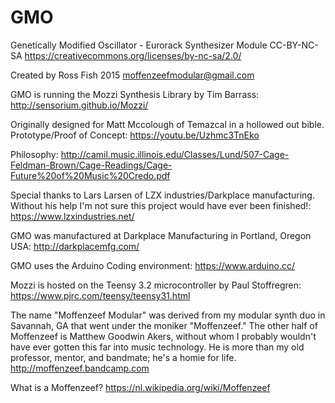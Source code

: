 # GMO

Genetically Modified Oscillator - Eurorack Synthesizer Module CC-BY-NC-SA 
https://creativecommons.org/licenses/by-nc-sa/2.0/

Created by Ross Fish 2015 moffenzeefmodular@gmail.com

GMO is running the Mozzi Synthesis Library by Tim Barrass: 
http://sensorium.github.io/Mozzi/

Originally designed for Matt Mccolough of Temazcal in a hollowed out bible. Prototype/Proof of Concept: https://youtu.be/Uzhmc3TnEko

Philosophy: 
http://camil.music.illinois.edu/Classes/Lund/507-Cage-Feldman-Brown/Cage-Readings/Cage-Future%20of%20Music%20Credo.pdf

Special thanks to Lars Larsen of LZX industries/Darkplace manufacturing. Without his help I'm not sure this project would have ever been finished!: 
https://www.lzxindustries.net/

GMO was manufactured at Darkplace Manufacturing in Portland, Oregon USA: 
http://darkplacemfg.com/

GMO uses the Arduino Coding environment: 
https://www.arduino.cc/

Mozzi is hosted on the Teensy 3.2 microcontroller by Paul Stoffregren: 
https://www.pjrc.com/teensy/teensy31.html

The name "Moffenzeef Modular" was derived from my modular synth duo in Savannah, GA that went under the moniker "Moffenzeef." The other half of Moffenzeef is Matthew Goodwin Akers, without whom I probably wouldn't have ever gotten this far into music technology. He is more than my old professor, mentor, and bandmate; he's a homie for life. http://moffenzeef.bandcamp.com

What is a Moffenzeef? https://nl.wikipedia.org/wiki/Moffenzeef
